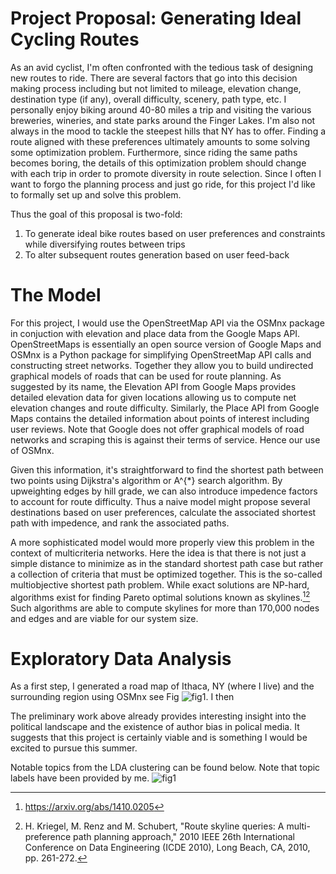 # Project Proposal: Generating Ideal Cycling Routes

As an avid cyclist, I'm often confronted with the tedious task of designing new routes to ride.
There are several factors that go into this decision making process including but not limited to mileage, elevation change, destination type (if any), overall difficulty, scenery, path type, etc.
I personally enjoy biking around 40-80 miles a trip and visiting the various breweries, wineries, and state parks around the Finger Lakes.
I'm also not always in the mood to tackle the steepest hills that NY has to offer.
Finding a route aligned with these preferences ultimately amounts to some solving some optimization problem.
Furthermore, since riding the same paths becomes boring, the details of this optimization problem should change with each trip in order to promote diversity in route selection.
Since I often I want to forgo the planning process and just go ride, for this project I'd like to formally set up and solve this problem.

Thus the goal of this proposal is two-fold:
1) To generate ideal bike routes based on user preferences and constraints while diversifying routes between trips
2) To alter subsequent routes generation based on user feed-back

# The Model

For this project, I would use the OpenStreetMap API via the OSMnx package in conjuction with elevation and place data from the Google Maps API.
OpenStreetMaps is essentially an open source version of Google Maps and OSMnx is a Python package for simplifying OpenStreetMap API calls and constructing street networks.
Together they allow you to build undirected graphical models of roads that can be used for route planning.
As suggested by its name, the Elevation API from Google Maps provides detailed elevation data for given locations allowing us to compute net elevation changes and route difficulty.
Similarly, the Place API from Google Maps contains the detailed information about points of interest including user reviews.
Note that Google does not offer graphical models of road networks and scraping this is against their terms of service. Hence our use of OSMnx.

Given this information, it's straightforward to find the shortest path between two points using Dijkstra's algorithm or A^{\*} search algorithm.
By upweighting edges by hill grade, we can also introduce impedence factors to account for route difficulty.
Thus a naive model might propose several destinations based on user preferences, calculate the associated shortest path with impedence, and rank the associated paths.

A more sophisticated model would more properly view this problem in the context of multicriteria networks. 
Here the idea is that there is not just a simple distance to minimize as in the standard shortest path case but rather a collection of criteria that must be optimized together.
This is the so-called multiobjective shortest path problem.
While exact solutions are NP-hard, algorithms exist for finding Pareto optimal solutions known as skylines.[^1][^2]
Such algorithms are able to compute skylines for more than 170,000 nodes and edges and are viable for our system size.

# Exploratory Data Analysis

As a first step, I generated a road map of Ithaca, NY (where I live) and the surrounding region using OSMnx see Fig ![fig1](Figures/ithaca_roadmap.svg). I then 


The preliminary work above already provides interesting insight into the political landscape and the existence of author bias in polical media. It suggests that this project is certainly viable and is something I would be excited to pursue this summer.

Notable topics from the LDA clustering can be found below. Note that topic labels have been provided by me.
![fig1](Figures/wordcloud.svg)

[^1]: https://arxiv.org/abs/1410.0205
[^2]: H. Kriegel, M. Renz and M. Schubert, "Route skyline queries: A multi-preference path planning approach," 2010 IEEE 26th International Conference on Data Engineering (ICDE 2010), Long Beach, CA, 2010, pp. 261-272.
